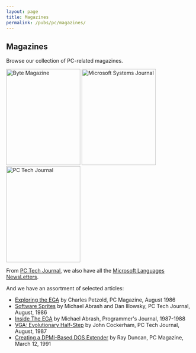 ```yaml
---
layout: page
title: Magazines
permalink: /pubs/pc/magazines/
---
```


Magazines
---
Browse our collection of PC-related magazines.

[<img src="https://s3-us-west-2.amazonaws.com/archive.pcjs.org/pubs/pc/magazines/byte/BYTE-1975-11/thumbs/BYTE-1975-11 1.jpeg" width="200" height="260" alt= "Byte Magazine"/>](byte/)
[<img src="https://s3-us-west-2.amazonaws.com/archive.pcjs.org/pubs/pc/magazines/msj/MSJ-1986-10/thumbs/MSJ-1986-10 1.jpeg" width="200" height="260" alt= "Microsoft Systems Journal"/>](msj/)
[<img src="https://s3-us-west-2.amazonaws.com/archive.pcjs.org/pubs/pc/magazines/pctj/PCTJ-1983-07/thumbs/PCTJ-1983-07 1.jpeg" width="200" height="260" alt= "PC Tech Journal"/>](pctj/)

From [PC Tech Journal](/pubs/pc/magazines/pctj/), we also have all the [Microsoft Languages NewsLetters](/disks/pcx86/tools/microsoft/).

And we have an assortment of selected articles:

- [Exploring the EGA](https://s3-us-west-2.amazonaws.com/archive.pcjs.org/pubs/pc/magazines/pcmag/PCMAG-1986-08/PCMAG-1986-08-Exploring_The_EGA.pdf) by Charles Petzold, PC Magazine, August 1986
- [Software Sprites](https://s3-us-west-2.amazonaws.com/archive.pcjs.org/pubs/pc/magazines/pctj/PCTJ-1986-08/PCTJ-1986-08-Software_Sprites.pdf) by Michael Abrash and Dan Illowsky, PC Tech Journal, August, 1986
- [Inside The EGA](https://s3-us-west-2.amazonaws.com/archive.pcjs.org/pubs/pc/magazines/pj/PJ-1987-01/PJ-1987-01-Inside_The_EGA.pdf) by Michael Abrash, Programmer's Journal, 1987-1988
- [VGA: Evolutionary Half-Step](https://s3-us-west-2.amazonaws.com/archive.pcjs.org/pubs/pc/magazines/pctj/PCTJ-1987-08/PCTJ-1987-08-VGA_Evolutionary_Half-Step.pdf) by John Cockerham, PC Tech Journal, August, 1987
- [Creating a DPMI-Based DOS Extender](https://s3-us-west-2.amazonaws.com/archive.pcjs.org/pubs/pc/magazines/pcmag/PCMAG-1991-03/PCMAG-1991-03-Creating_A-DPMI-Based_DOS_Extender.pdf) by Ray Duncan, PC Magazine, March 12, 1991
